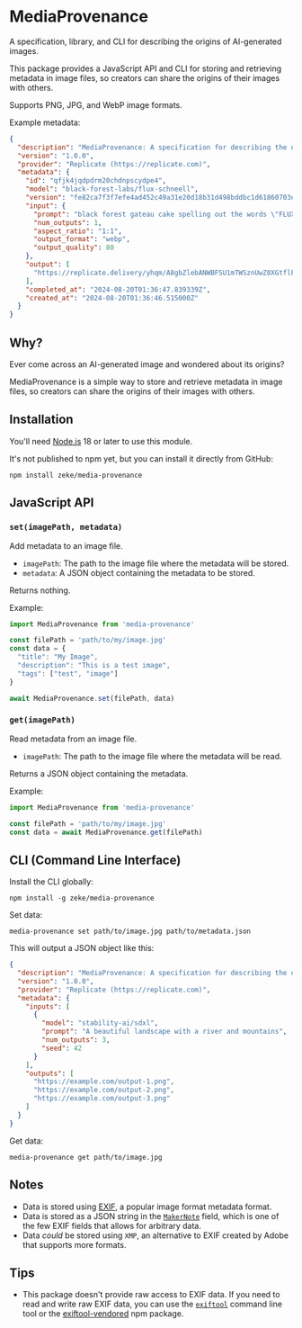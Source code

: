 # MediaProvenance

A specification, library, and CLI for describing the origins of AI-generated images.

This package provides a JavaScript API and CLI for storing and retrieving metadata in image files, so creators can share the origins of their images with others.

Supports PNG, JPG, and WebP image formats.

Example metadata:

```json
{
  "description": "MediaProvenance: A specification for describing the origins of AI-generated images. See https://github.com/zeke/media-provenance",
  "version": "1.0.0",
  "provider": "Replicate (https://replicate.com)",
  "metadata": {
    "id": "qfjk4jqdpdrm20chdnpscydpe4",
    "model": "black-forest-labs/flux-schneell",
    "version": "fe82ca7f3f7efe4ad452c49a31e20d18b31d498bddbc1d61860703e0339406ba",
    "input": {
      "prompt": "black forest gateau cake spelling out the words \"FLUX SCHNELL\", tasty, food photography, dynamic shot",
      "num_outputs": 1,
      "aspect_ratio": "1:1",
      "output_format": "webp",
      "output_quality": 80
    },
    "output": [
      "https://replicate.delivery/yhqm/A8gbZlebANWBFSU1mTWSznUwZ0XGtflFAQ8DT35trPNvUaUTA/out-0.webp"
    ],
    "completed_at": "2024-08-20T01:36:47.839339Z",
    "created_at": "2024-08-20T01:36:46.515000Z"
  }
}
```

## Why?

Ever come across an AI-generated image and wondered about its origins?

MediaProvenance is a simple way to store and retrieve metadata in image files, so creators can share the origins of their images with others.

## Installation

You'll need [Node.js](https://nodejs.org/en/download/prebuilt-installer) 18 or later to use this module.

It's not published to npm yet, but you can install it directly from GitHub:

```
npm install zeke/media-provenance
```

## JavaScript API 

### `set(imagePath, metadata)`

Add metadata to an image file.

- `imagePath`: The path to the image file where the metadata will be stored.
- `metadata`: A JSON object containing the metadata to be stored.

Returns nothing.

Example:

```js
import MediaProvenance from 'media-provenance'

const filePath = 'path/to/my/image.jpg'
const data = {
  "title": "My Image",
  "description": "This is a test image",
  "tags": ["test", "image"]
}

await MediaProvenance.set(filePath, data)
```

### `get(imagePath)`

Read metadata from an image file.

- `imagePath`: The path to the image file where the metadata will be read.

Returns a JSON object containing the metadata.

Example:

```js
import MediaProvenance from 'media-provenance'

const filePath = 'path/to/my/image.jpg'
const data = await MediaProvenance.get(filePath)
```

## CLI (Command Line Interface)

Install the CLI globally:

```
npm install -g zeke/media-provenance
```

Set data:

```
media-provenance set path/to/image.jpg path/to/metadata.json
```

This will output a JSON object like this:

```json
{
  "description": "MediaProvenance: A specification for describing the origins of AI-generated images. See https://github.com/zeke/media-provenance",
  "version": "1.0.0",
  "provider": "Replicate (https://replicate.com)",
  "metadata": {
    "inputs": [
      {
        "model": "stability-ai/sdxl",
        "prompt": "A beautiful landscape with a river and mountains",
        "num_outputs": 3,
        "seed": 42
      }
    ],
    "outputs": [
      "https://example.com/output-1.png",
      "https://example.com/output-2.png",
      "https://example.com/output-3.png"
    ]
  }
}
```

Get data:

```
media-provenance get path/to/image.jpg
```

## Notes

- Data is stored using [EXIF](https://en.wikipedia.org/wiki/Exif), a popular image format metadata format.
- Data is stored as a JSON string in the [`MakerNote`](https://exiftool.org/idiosyncracies.html) field, which is one of the few EXIF fields that allows for arbitrary data.
- Data _could_ be stored using `XMP`, an alternative to EXIF created by Adobe that supports more formats.

## Tips

- This package doesn't provide raw access to EXIF data. If you need to read and write raw EXIF data, you can use the [`exiftool`](https://exiftool.org/) command line tool or the [exiftool-vendored](https://github.com/photostructure/exiftool-vendored) npm package.